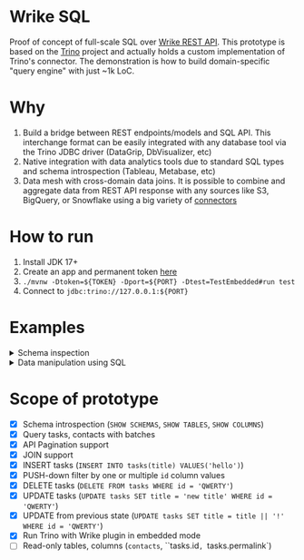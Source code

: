 # Wrike SQL
Proof of concept of full-scale SQL over [Wrike REST API](https://developers.wrike.com).
This prototype is based on the [Trino](https://trino.io) project and actually holds a custom implementation of Trino's connector.
The demonstration is how to build domain-specific "query engine" with just ~1k LoC.

# Why
1. Build a bridge between REST endpoints/models and SQL API.
   This interchange format can be easily integrated with any database tool via the Trino JDBC driver (DataGrip, DbVisualizer, etc)
2. Native integration with data analytics tools due to standard SQL types and schema introspection (Tableau, Metabase, etc)
3. Data mesh with cross-domain data joins.
   It is possible to combine and aggregate data from REST API response with any sources like S3, BigQuery, or Snowflake 
   using a big variety of [connectors](https://github.com/trinodb/trino/tree/master/plugin)

# How to run
1. Install JDK 17+
2. Create an app and permanent token [here](https://www.wrike.com/frontend/apps/index.html#api)
3. `./mvnw -Dtoken=${TOKEN} -Dport=${PORT} -Dtest=TestEmbedded#run test`
4. Connect to `jdbc:trino://127.0.0.1:${PORT}`

# Examples
<details>
  <summary>Schema inspection</summary>
    <img src="https://github.com/alekkol/wrike-sql/raw/main/examples/create_connection.gif" alt="Schema inspection">
</details>

<details>
  <summary>Data manipulation using SQL</summary>
    <img src="https://github.com/alekkol/wrike-sql/raw/main/examples/data_manipulation.gif" alt="Schema inspection">
</details>

# Scope of prototype
- [x] Schema introspection (`SHOW SCHEMAS`, `SHOW TABLES`, `SHOW COLUMNS`)
- [x] Query tasks, contacts with batches
- [x] API Pagination support
- [x] JOIN support
- [x] INSERT tasks (`INSERT INTO tasks(title) VALUES('hello')`)
- [x] PUSH-down filter by one or multiple `id` column values
- [x] DELETE tasks (`DELETE FROM tasks WHERE id = 'QWERTY'`)
- [x] UPDATE tasks (`UPDATE tasks SET title = 'new title' WHERE id = 'QWERTY'`)
- [x] UPDATE from previous state (`UPDATE tasks SET title = title || '!' WHERE id = 'QWERTY'`)
- [x] Run Trino with Wrike plugin in embedded mode
- [ ] Read-only tables, columns (`contacts`, ``tasks.id`, `tasks.permalink`)